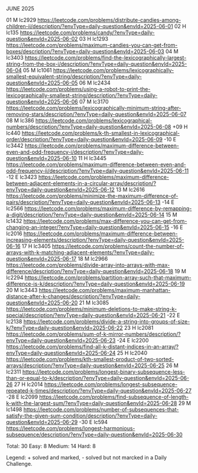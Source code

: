 JUNE 2025

 01 M lc2929 https://leetcode.com/problems/distribute-candies-among-children-ii/description/?envType=daily-question&envId=2025-06-01
 02 H lc135 https://leetcode.com/problems/candy/?envType=daily-question&envId=2025-06-02
 03 H lc1293 https://leetcode.com/problems/maximum-candies-you-can-get-from-boxes/description/?envType=daily-question&envId=2025-06-03
 04 M lc3403 https://leetcode.com/problems/find-the-lexicographically-largest-string-from-the-box-i/description/?envType=daily-question&envId=2025-06-04
 05 M lc1061 https://leetcode.com/problems/lexicographically-smallest-equivalent-string/description/?envType=daily-question&envId=2025-06-05
 06 M lc2434 https://leetcode.com/problems/using-a-robot-to-print-the-lexicographically-smallest-string/description/?envType=daily-question&envId=2025-06-06
 07 M lc3170 https://leetcode.com/problems/lexicographically-minimum-string-after-removing-stars/description/?envType=daily-question&envId=2025-06-07
 08 M lc386 https://leetcode.com/problems/lexicographical-numbers/description/?envType=daily-question&envId=2025-06-08
+09 H lc440  https://leetcode.com/problems/k-th-smallest-in-lexicographical-order/description/?envType=daily-question&envId=2025-06-09
-10 E lc3442 https://leetcode.com/problems/maximum-difference-between-even-and-odd-frequency-i/description/?envType=daily-question&envId=2025-06-10 
 11 H lc3445 https://leetcode.com/problems/maximum-difference-between-even-and-odd-frequency-ii/description/?envType=daily-question&envId=2025-06-11
-12 E lc3423 https://leetcode.com/problems/maximum-difference-between-adjacent-elements-in-a-circular-array/description/?envType=daily-question&envId=2025-06-12
 13 M lc2616 https://leetcode.com/problems/minimize-the-maximum-difference-of-pairs/description/?envType=daily-question&envId=2025-06-13
-14 E lc2566 https://leetcode.com/problems/maximum-difference-by-remapping-a-digit/description/?envType=daily-question&envId=2025-06-14
 15 M lc1432 https://leetcode.com/problems/max-difference-you-can-get-from-changing-an-integer/?envType=daily-question&envId=2025-06-15
-16 E lc2016 https://leetcode.com/problems/maximum-difference-between-increasing-elements/description/?envType=daily-question&envId=2025-06-16
 17 H lc3405 https://leetcode.com/problems/count-the-number-of-arrays-with-k-matching-adjacent-elements/?envType=daily-question&envId=2025-06-17
 18 M lc2966 https://leetcode.com/problems/divide-array-into-arrays-with-max-difference/description/?envType=daily-question&envId=2025-06-18
 19 M lc2294 https://leetcode.com/problems/partition-array-such-that-maximum-difference-is-k/description/?envType=daily-question&envId=2025-06-19
 20 M lc3443 https://leetcode.com/problems/maximum-manhattan-distance-after-k-changes/description/?envType=daily-question&envId=2025-06-20
 21 M lc3085 https://leetcode.com/problems/minimum-deletions-to-make-string-k-special/description/?envType=daily-question&envId=2025-06-21
-22 E lc2138 https://leetcode.com/problems/divide-a-string-into-groups-of-size-k/?envType=daily-question&envId=2025-06-22
 23 H lc2081 https://leetcode.com/problems/sum-of-k-mirror-numbers/description/?envType=daily-question&envId=2025-06-23
-24 E lc2200 https://leetcode.com/problems/find-all-k-distant-indices-in-an-array/?envType=daily-question&envId=2025-06-24
 25 H lc2040 https://leetcode.com/problems/kth-smallest-product-of-two-sorted-arrays/description/?envType=daily-question&envId=2025-06-25
 26 M lc2311 https://leetcode.com/problems/longest-binary-subsequence-less-than-or-equal-to-k/description/?envType=daily-question&envId=2025-06-26
 27 H lc2014 https://leetcode.com/problems/longest-subsequence-repeated-k-times/description/?envType=daily-question&envId=2025-06-27
-28 E lc2099 https://leetcode.com/problems/find-subsequence-of-length-k-with-the-largest-sum/?envType=daily-question&envId=2025-06-28
 29 M lc1498 https://leetcode.com/problems/number-of-subsequences-that-satisfy-the-given-sum-condition/description/?envType=daily-question&envId=2025-06-29
-30 E lc594 https://leetcode.com/problems/longest-harmonious-subsequence/description/?envType=daily-question&envId=2025-06-30

Total: 30
Easy: 8
Medium: 14
Hard: 8

Legend: + solved and marked, - solved but not marcked in a Daily Challenge.
